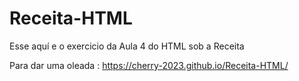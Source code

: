# Receita-HTML

Esse aquí e o exercicio da Aula 4 do HTML sob a Receita

Para dar uma oleada : https://cherry-2023.github.io/Receita-HTML/
